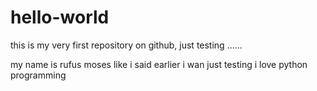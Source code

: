 # hello-world
this is my very first repository on github, just testing ......

my name is rufus moses 
like i said earlier i wan just testing
i love python programming

